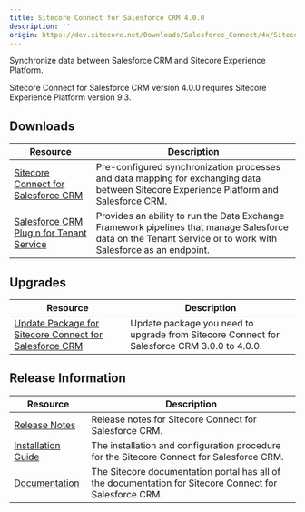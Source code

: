```yaml
---
title: Sitecore Connect for Salesforce CRM 4.0.0
description: ''
origin: https://dev.sitecore.net/Downloads/Salesforce_Connect/4x/Sitecore_Connect_for_Salesforce_CRM_400.aspx
---
```


Synchronize data between Salesforce CRM and Sitecore Experience Platform.

  <Alert variant='warning' mb={4}>
    <AlertIcon />
    Sitecore Connect for Salesforce CRM version 4.0.0 requires Sitecore Experience Platform version 9.3.
  </Alert>
  

## Downloads

 | Resource | Description |
 | --- | --- |
 | [Sitecore Connect for Salesforce CRM](https://scdp.blob.core.windows.net/downloads/Salesforce%20Connect/4x/Sitecore%20Connect%20for%20Salesforce%20CRM%20400/Secure/Sitecore%20Connect%20for%20Salesforce%20CRM%204.0.0%20rev.%2001411.zip) | Pre-configured synchronization processes and data mapping for exchanging data between Sitecore Experience Platform and Salesforce CRM. |
 | [Salesforce CRM Plugin for Tenant Service](https://scdp.blob.core.windows.net/downloads/Salesforce%20Connect/4x/Sitecore%20Connect%20for%20Salesforce%20CRM%20400/Secure/Sitecore%20Connect%20for%20Salesforce%20CRM%20Plugin%20for%20Tenant%20Service%204.0.0%20rev.%2001411.scwdp.zip) | Provides an ability to run the Data Exchange Framework pipelines that manage Salesforce data on the Tenant Service or to work with Salesforce as an endpoint. |

## Upgrades

 | Resource | Description |
 | --- | --- |
 | [Update Package for Sitecore Connect for Salesforce CRM](https://scdp.blob.core.windows.net/downloads/Salesforce%20Connect/4x/Sitecore%20Connect%20for%20Salesforce%20CRM%20400/Secure/Sitecore%20Connect%20for%20Salesforce%20CRM%20(update%20package)%204.0.0%20rev.%2001411.update) | Update package you need to upgrade from Sitecore Connect for Salesforce CRM 3.0.0 to 4.0.0. |

## Release Information

 | Resource | Description |
 | --- | --- |
 | [Release Notes](/downloads/Salesforce_Connect/4x/Sitecore_Connect_for_Salesforce_CRM_400/Release_Notes) | Release notes for Sitecore Connect for Salesforce CRM. |
 | [Installation Guide](https://scdp.blob.core.windows.net/downloads/Salesforce%20Connect/4x/Sitecore%20Connect%20for%20Salesforce%20CRM%20400/Secure/Sitecore_Connect_for_Salesforce_CRM_4_0_Installati-en.pdf) | The installation and configuration procedure for the Sitecore Connect for Salesforce CRM. |
 | [Documentation](https://doc.sitecore.com/developers/salesforce-connect/40/sitecore-connect-for-salesforce-crm/en/sitecore-connect-for-salesforce-crm-configuration-guide.html) | The Sitecore documentation portal has all of the documentation for Sitecore Connect for Salesforce CRM. |